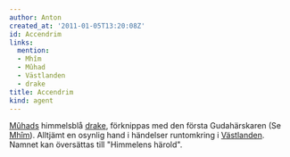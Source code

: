 ```yaml
---
author: Anton
created_at: '2011-01-05T13:20:08Z'
id: Accendrim
links:
  mention:
  - Mhîm
  - Mûhad
  - Västlanden
  - drake
title: Accendrim
kind: agent
---
```


[Mûhads] himmelsblå [drake], förknippas med den första Gudahärskaren (Se [Mhîm]). Alltjämt en
osynlig hand i händelser runtomkring i [Västlanden]. Namnet kan översättas till "Himmelens härold".

  [Mûhads]: Mûhad
  [drake]: drake
  [Mhîm]: Mhîm
  [Västlanden]: Västlanden
